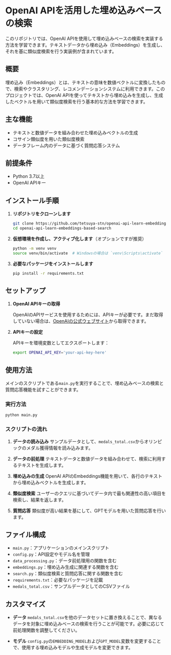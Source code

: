 # OpenAI APIを活用した埋め込みベースの検索

このリポジトリでは、OpenAI APIを使用して埋め込みベースの検索を実装する方法を学習できます。テキストデータから埋め込み（Embeddings）を生成し、それを基に類似度検索を行う実装例が含まれています。

## 概要

埋め込み（Embeddings）とは、テキストの意味を数値ベクトルに変換したもので、検索やクラスタリング、レコメンデーションシステムに利用できます。このプロジェクトでは、OpenAI APIを使ってテキストから埋め込みを生成し、生成したベクトルを用いて類似度検索を行う基本的な方法を学習できます。

## 主な機能

- テキストと数値データを組み合わせた埋め込みベクトルの生成
- コサイン類似度を用いた類似度検索
- データフレーム内のデータに基づく質問応答システム

## 前提条件

- Python 3.7以上
- OpenAI APIキー

## インストール手順

1. **リポジトリをクローンします**

   ```bash
   git clone https://github.com/tetsuya-stn/openai-api-learn-embeddings-based-search.git
   cd openai-api-learn-embeddings-based-search
   ```

2. **仮想環境を作成し、アクティブ化します**（オプションですが推奨）

   ```bash
   python -m venv venv
   source venv/bin/activate  # Windowsの場合は `venv\Scripts\activate`
   ```

3. **必要なパッケージをインストールします**

   ```bash
   pip install -r requirements.txt
   ```

## セットアップ

1. **OpenAI APIキーの取得**

   OpenAIのAPIサービスを使用するためには、APIキーが必要です。まだ取得していない場合は、[OpenAIの公式ウェブサイト](https://platform.openai.com/)から取得できます。

2. **APIキーの設定**

   APIキーを環境変数としてエクスポートします：

   ```bash
   export OPENAI_API_KEY='your-api-key-here'
   ```

## 使用方法

メインのスクリプトである`main.py`を実行することで、埋め込みベースの検索と質問応答機能を試すことができます。

### 実行方法

```bash
python main.py
```

### スクリプトの流れ

1. **データの読み込み**
   サンプルデータとして、`medals_total.csv`からオリンピックのメダル獲得情報を読み込みます。

2. **データの前処理**
   テキストデータと数値データを組み合わせて、検索に利用するテキストを生成します。

3. **埋め込みの生成**
   OpenAI APIのEmbeddings機能を用いて、各行のテキストから埋め込みベクトルを生成します。

4. **類似度検索**
   ユーザーのクエリに基づいてデータ内で最も関連性の高い項目を検索し、結果を返します。

5. **質問応答**
   類似度が高い結果を基にして、GPTモデルを用いた質問応答を行います。

## ファイル構成

- `main.py`：アプリケーションのメインスクリプト
- `config.py`：API設定やモデル名を管理
- `data_processing.py`：データ前処理用の関数を含む
- `embeddings.py`：埋め込み生成に関連する関数を含む
- `search.py`：類似度検索と質問応答に関する関数を含む
- `requirements.txt`：必要なパッケージを記載
- `medals_total.csv`：サンプルデータとしてのCSVファイル

## カスタマイズ

- **データ**
   `medals_total.csv`を他のデータセットに置き換えることで、異なるデータを対象に埋め込みベースの検索を行うことが可能です。必要に応じて前処理関数を調整してください。

- **モデル**
   `config.py`の`EMBEDDING_MODEL`および`GPT_MODEL`変数を変更することで、使用する埋め込みモデルや生成モデルを変更できます。
